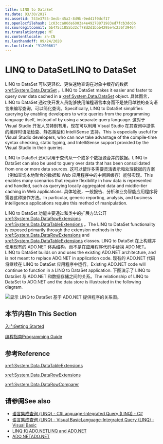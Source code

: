 ```yaml
---
title: LINQ to DataSet
ms.date: 03/30/2017
ms.assetid: 743e3755-3ecb-45a2-8d9b-9ed41f0dcf17
ms.openlocfilehash: 1c03cca80de6003a4e49278871983ed7fcb3dc0b
ms.sourcegitcommit: 5b475c1855b32cf78d2d1bbb4295e4c236f39464
ms.translationtype: MT
ms.contentlocale: zh-CN
ms.lasthandoff: 09/24/2020
ms.locfileid: "91200661"
---
```

# <a name="linq-to-dataset"></a><span data-ttu-id="17f8b-102">LINQ to DataSet</span><span class="sxs-lookup"><span data-stu-id="17f8b-102">LINQ to DataSet</span></span>

<span data-ttu-id="17f8b-103">LINQ to DataSet 可以更轻松、更快速地查询在对象中缓存的数据 <xref:System.Data.DataSet> 。</span><span class="sxs-lookup"><span data-stu-id="17f8b-103">LINQ to DataSet makes it easier and faster to query over data cached in a <xref:System.Data.DataSet> object.</span></span> <span data-ttu-id="17f8b-104">具体而言，LINQ to DataSet 通过使开发人员能够使用编程语言本身而不是使用单独的查询语言来编写查询，可以简化查询。</span><span class="sxs-lookup"><span data-stu-id="17f8b-104">Specifically, LINQ to DataSet simplifies querying by enabling developers to write queries from the programming language itself, instead of by using a separate query language.</span></span> <span data-ttu-id="17f8b-105">这对于 Visual Studio 开发人员特别有用，现在可以利用 Visual Studio 在其查询中提供的编译时语法检查、静态类型和 IntelliSense 支持。</span><span class="sxs-lookup"><span data-stu-id="17f8b-105">This is especially useful for Visual Studio developers, who can now take advantage of the compile-time syntax checking, static typing, and IntelliSense support provided by the Visual Studio in their queries.</span></span>  
  
 <span data-ttu-id="17f8b-106">LINQ to DataSet 还可以用于查询从一个或多个数据源合并的数据。</span><span class="sxs-lookup"><span data-stu-id="17f8b-106">LINQ to DataSet can also be used to query over data that has been consolidated from one or more data sources.</span></span> <span data-ttu-id="17f8b-107">这可以使许多需要灵活表示和处理数据的方案（例如查询本地聚合的数据和 Web 应用程序中的中间层缓存）能够实现。</span><span class="sxs-lookup"><span data-stu-id="17f8b-107">This enables many scenarios that require flexibility in how data is represented and handled, such as querying locally aggregated data and middle-tier caching in Web applications.</span></span> <span data-ttu-id="17f8b-108">具体地说，一般报告、分析和业务智能应用程序将需要这种操作方法。</span><span class="sxs-lookup"><span data-stu-id="17f8b-108">In particular, generic reporting, analysis, and business intelligence applications require this method of manipulation.</span></span>  
  
 <span data-ttu-id="17f8b-109">LINQ to DataSet 功能主要通过和类中的扩展方法公开 <xref:System.Data.DataRowExtensions> <xref:System.Data.DataTableExtensions> 。</span><span class="sxs-lookup"><span data-stu-id="17f8b-109">The LINQ to DataSet functionality is exposed primarily through the extension methods in the <xref:System.Data.DataRowExtensions> and <xref:System.Data.DataTableExtensions> classes.</span></span> <span data-ttu-id="17f8b-110">LINQ to DataSet 在上构建并使用现有的 ADO.NET 体系结构，而不是在应用程序代码中替换 ADO.NET。</span><span class="sxs-lookup"><span data-stu-id="17f8b-110">LINQ to DataSet builds on and uses the existing ADO.NET architecture, and is not meant to replace ADO.NET in application code.</span></span> <span data-ttu-id="17f8b-111">现有的 ADO.NET 代码将继续在 LINQ to DataSet 应用程序中运行。</span><span class="sxs-lookup"><span data-stu-id="17f8b-111">Existing ADO.NET code will continue to function in a LINQ to DataSet application.</span></span> <span data-ttu-id="17f8b-112">下图演示了 LINQ to DataSet 与 ADO.NET 和数据存储之间的关系。</span><span class="sxs-lookup"><span data-stu-id="17f8b-112">The relationship of LINQ to DataSet to ADO.NET and the data store is illustrated in the following diagram.</span></span>  
  
 ![显示 LINQ to DataSet 基于 ADO.NET 提供程序的关系图。](./media/linq-to-dataset/linq-dataset-ado-dotnet-provider.gif)  
  
## <a name="in-this-section"></a><span data-ttu-id="17f8b-114">本节内容</span><span class="sxs-lookup"><span data-stu-id="17f8b-114">In This Section</span></span>  

 [<span data-ttu-id="17f8b-115">入门</span><span class="sxs-lookup"><span data-stu-id="17f8b-115">Getting Started</span></span>](getting-started-linq-to-dataset.md)  
  
 [<span data-ttu-id="17f8b-116">编程指南</span><span class="sxs-lookup"><span data-stu-id="17f8b-116">Programming Guide</span></span>](programming-guide-linq-to-dataset.md)  
  
## <a name="reference"></a><span data-ttu-id="17f8b-117">参考</span><span class="sxs-lookup"><span data-stu-id="17f8b-117">Reference</span></span>  

 <xref:System.Data.DataTableExtensions>  
  
 <xref:System.Data.DataRowExtensions>  
  
 <xref:System.Data.DataRowComparer>  
  
## <a name="see-also"></a><span data-ttu-id="17f8b-118">请参阅</span><span class="sxs-lookup"><span data-stu-id="17f8b-118">See also</span></span>

- [<span data-ttu-id="17f8b-119">语言集成查询 (LINQ) - C#</span><span class="sxs-lookup"><span data-stu-id="17f8b-119">Language-Integrated Query (LINQ) - C#</span></span>](../../../csharp/programming-guide/concepts/linq/index.md)
- [<span data-ttu-id="17f8b-120">语言集成查询 (LINQ) - Visual Basic</span><span class="sxs-lookup"><span data-stu-id="17f8b-120">Language-Integrated Query (LINQ) - Visual Basic</span></span>](../../../visual-basic/programming-guide/concepts/linq/index.md)
- [<span data-ttu-id="17f8b-121">LINQ 和 ADO.NET</span><span class="sxs-lookup"><span data-stu-id="17f8b-121">LINQ and ADO.NET</span></span>](linq-and-ado-net.md)
- [<span data-ttu-id="17f8b-122">ADO.NET</span><span class="sxs-lookup"><span data-stu-id="17f8b-122">ADO.NET</span></span>](index.md)
